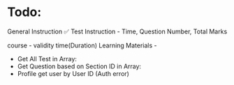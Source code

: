 # Todo:

General Instruction
✅ Test Instruction - Time, Question Number, Total Marks

course - validity time(Duration)
Learning Materials - 

- Get All Test in Array:
- Get Question based on Section ID in Array:
- Profile get user by User ID (Auth error)
